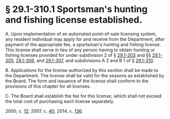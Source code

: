 # § 29.1-310.1 Sportsman's hunting and fishing license established.

<p>A. Upon implementation of an automated point-of-sale licensing system, any resident individual may apply for and receive from the Department, after payment of the appropriate fee, a sportsman's hunting and fishing license. This license shall serve in lieu of any person having to obtain hunting or fishing licenses provided for under subdivision 2 of § <a href='http://law.lis.virginia.gov/vacode/29.1-303/'>29.1-303</a> and §§ <a href='http://law.lis.virginia.gov/vacode/29.1-305/'>29.1-305</a>, <a href='http://law.lis.virginia.gov/vacode/29.1-306/'>29.1-306</a>, and <a href='http://law.lis.virginia.gov/vacode/29.1-307/'>29.1-307</a>, and subdivisions A 2 and B 1 of § <a href='http://law.lis.virginia.gov/vacode/29.1-310/'>29.1-310</a>.</p><p>B. Applications for the license authorized by this section shall be made to the Department. The license shall be valid for the seasons as established by the Board. The form and issuance of the license shall conform to the provisions of this chapter for all licenses.</p><p>C. The Board shall establish the fee for this license, which shall not exceed the total cost of purchasing each license separately.</p><p>2000, c. <a href='http://lis.virginia.gov/cgi-bin/legp604.exe?001+ful+CHAP0012'>12</a>; 2007, c. <a href='http://lis.virginia.gov/cgi-bin/legp604.exe?071+ful+CHAP0040'>40</a>; 2014, c. <a href='http://lis.virginia.gov/cgi-bin/legp604.exe?141+ful+CHAP0136'>136</a>.</p>